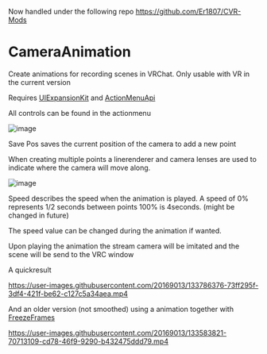 Now handled under the following repo https://github.com/Er1807/CVR-Mods

# CameraAnimation
Create animations for recording scenes in VRChat. Only usable with VR in the current version


Requires [UIExpansionKit](https://github.com/knah/VRCMods#ui--kit) and [ActionMenuApi](https://github.com/gompoc/VRChatMods/tree/master/ActionMenuApi)

All controls can be found in the actionmenu

![image](https://user-images.githubusercontent.com/20169013/133786029-e9065da8-a1f7-40ce-857a-4608afe5b747.png)

Save Pos saves the current position of the camera to add a new point

When creating multiple points a linerenderer and camera lenses are used to indicate where the camera will move along.

![image](https://user-images.githubusercontent.com/20169013/133582714-89299853-4aab-48b6-939e-c167866c77d1.png)

Speed describes the speed when the animation is played. A speed of 0% represents 1/2 seconds between points 100% is 4seconds. (might be changed in future)

The speed value can be changed during the animation if wanted.

Upon playing the animation the stream camera will be imitated and the scene will be send to the VRC window

A quickresult 

https://user-images.githubusercontent.com/20169013/133786376-73ff295f-3df4-421f-be62-c127c5a34aea.mp4

And an older version (not smoothed) using a animation together with [FreezeFrames](https://github.com/Er1807/FreezeFrame)

https://user-images.githubusercontent.com/20169013/133583821-70713109-cd78-46f9-9290-b432475ddd79.mp4
